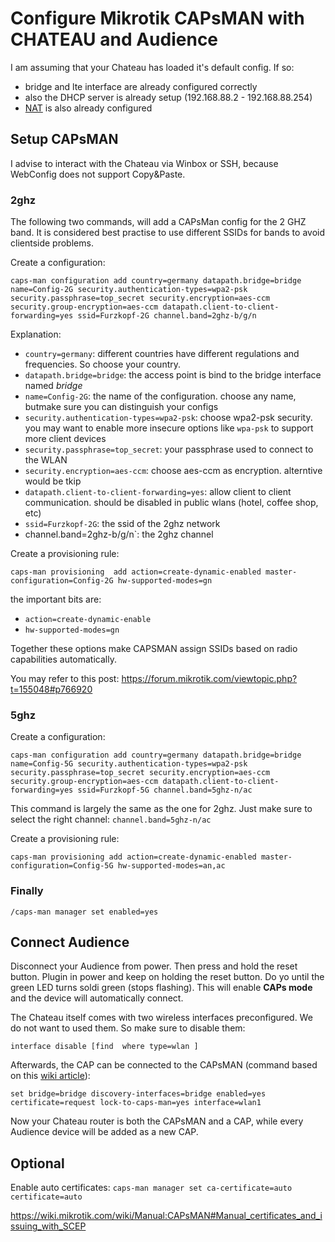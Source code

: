 # Configure Mikrotik CAPsMAN with CHATEAU and Audience

I am assuming that your Chateau has loaded it's default config. If so:

* bridge and lte interface are already configured correctly
* also the DHCP server is already setup (192.168.88.2 - 192.168.88.254)
* [NAT](../../fundamentals/networking/NAT.md) is also already configured


## Setup CAPsMAN

I advise to interact with the Chateau via Winbox or SSH, because WebConfig does not support Copy&Paste.

### 2ghz

The following two commands, will add a CAPsMan config for the 2 GHZ band. It is considered best practise to use different SSIDs for bands to avoid clientside problems.

Create a configuration:

`caps-man configuration add country=germany datapath.bridge=bridge name=Config-2G security.authentication-types=wpa2-psk security.passphrase=top_secret security.encryption=aes-ccm security.group-encryption=aes-ccm datapath.client-to-client-forwarding=yes ssid=Furzkopf-2G channel.band=2ghz-b/g/n`

Explanation:

- `country=germany`: different countries have different regulations and frequencies. So choose your country.
- `datapath.bridge=bridge`: the access point is bind to the bridge interface named *bridge*
- `name=Config-2G`: the name of the configuration. choose any name, butmake sure you can distinguish your configs
- `security.authentication-types=wpa2-psk`:  choose wpa2-psk security. you may want to enable more insecure options like `wpa-psk` to support more client devices
- `security.passphrase=top_secret`: your passphrase used to connect to the WLAN
- `security.encryption=aes-ccm`: choose aes-ccm as encryption. alterntive would be tkip
- `datapath.client-to-client-forwarding=yes`: allow client to client communication. should be disabled in public wlans (hotel, coffee shop, etc)
- `ssid=Furzkopf-2G`: the ssid of the 2ghz network
- channel.band=2ghz-b/g/n`: the 2ghz channel

Create a provisioning rule:

`caps-man provisioning  add action=create-dynamic-enabled master-configuration=Config-2G hw-supported-modes=gn`

the important bits are:

- `action=create-dynamic-enable`
- `hw-supported-modes=gn`

Together these options make CAPSMAN assign SSIDs based on radio capabilities automatically.

You may refer to this post: https://forum.mikrotik.com/viewtopic.php?t=155048#p766920

### 5ghz

Create a configuration:

`caps-man configuration add country=germany datapath.bridge=bridge name=Config-5G security.authentication-types=wpa2-psk security.passphrase=top_secret security.encryption=aes-ccm security.group-encryption=aes-ccm datapath.client-to-client-forwarding=yes ssid=Furzkopf-5G channel.band=5ghz-n/ac`

This command is largely the same as the one for 2ghz. Just make sure to select the right channel: `channel.band=5ghz-n/ac`

Create a provisioning rule:

`caps-man provisioning add action=create-dynamic-enabled master-configuration=Config-5G hw-supported-modes=an,ac`


### Finally

 `/caps-man manager set enabled=yes`


## Connect Audience

Disconnect your Audience from power. Then press and hold the reset button. Plugin in power and keep on holding the reset button. Do yo until the green LED turns soldi green (stops flashing). This will enable 
**CAPs mode** and the device will automatically connect.

The Chateau itself comes with two wireless interfaces preconfigured. We do not want to used them. So make sure to disable them:

`interface disable [find  where type=wlan ]`

Afterwards, the CAP can be connected to the CAPsMAN (command based on this [wiki article](https://wiki.mikrotik.com/wiki/Manual:Simple_CAPsMAN_setup)):

`set bridge=bridge discovery-interfaces=bridge enabled=yes certificate=request lock-to-caps-man=yes interface=wlan1`

Now your Chateau router is both the CAPsMAN and a CAP, while every Audience device will be added as a new CAP.

## Optional

Enable auto certificates: `caps-man manager set ca-certificate=auto certificate=auto`

https://wiki.mikrotik.com/wiki/Manual:CAPsMAN#Manual_certificates_and_issuing_with_SCEP